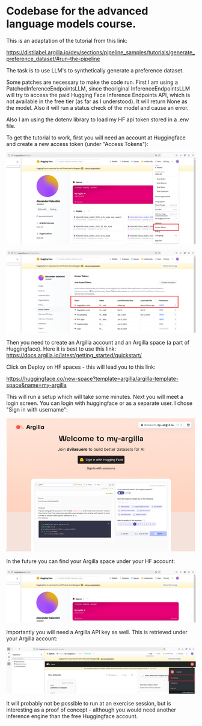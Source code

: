 # Codebase for the advanced language models course. 

This is an adaptation of the tutorial from this link: 

https://distilabel.argilla.io/dev/sections/pipeline_samples/tutorials/generate_preference_dataset/#run-the-pipeline

The task is to use LLM's to synthetically generate a preference dataset. 

Some patches are necessary to make the code run. First I am using a PatchedInferenceEndpointsLLM, since theoriginal InferenceEndpointsLLM will try to access the paid Hugging Face Inference Endpoints API, which is not available in the free tier (as far as I understood). It will return None as the model. Also it will run a status check of the model and cause an error. 

Also I am using the dotenv library to load my HF api token stored in a .env file. 

To get the tutorial to work, first you will need an account at Huggingface and create a new access token (under "Access Tokens"):

![](image-1.png)

![](image.png)

Then you need to create an Argilla account and an Argilla space (a part of Huggingface). Here it is best to use this link:
https://docs.argilla.io/latest/getting_started/quickstart/

Click on Deploy on HF spaces - this will lead you to this link: 

https://huggingface.co/new-space?template=argilla/argilla-template-space&name=my-argilla

This will run a setup which will take some minutes. Next you will meet a login screen. You can login with huggingface or as a separate user. I chose "Sign in with username":

![](image-2.png)

In the future you can find your Argilla space under your HF account:

![](image-3.png)

Importantly you will need a Argilla API key as well. This is retrieved under your Argilla account:

![](image-4.png)

It will probably not be possible to run at an exercise session, but is interesting as a proof of concept - although you would need another inference engine than the free Huggingface account. 
